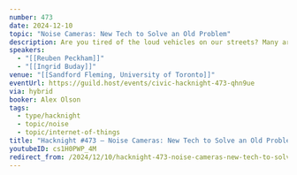 ```yaml
---
number: 473
date: 2024-12-10
topic: "Noise Cameras: New Tech to Solve an Old Problem"
description: Are you tired of the loud vehicles on our streets? Many are! Join us to hear from the manufacturer of noise cameras that are in use in 8 cities on 3 continents, including New York City.
speakers:
  - "[[Reuben Peckham]]"
  - "[[Ingrid Buday]]"
venue: "[[Sandford Fleming, University of Toronto]]"
eventUrl: https://guild.host/events/civic-hacknight-473-qhn9ue
via: hybrid
booker: Alex Olson
tags:
  - type/hacknight
  - topic/noise
  - topic/internet-of-things
title: "Hacknight #473 – Noise Cameras: New Tech to Solve an Old Problem"
youtubeID: cs1H0PWP_4M
redirect_from: /2024/12/10/hacknight-473-noise-cameras-new-tech-to-solve-an-old-problem-with-reuben-peckham-ingrid-buday/
---
```

